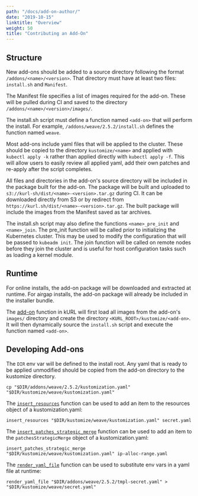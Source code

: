```yaml
---
path: "/docs/add-on-author/"
date: "2019-10-15"
linktitle: "Overview"
weight: 50
title: "Contributing an Add-On"
---
```


## Structure

New add-ons should be added to a source directory following the format `/addons/<name>/<version>`.
That directory must have at least two files: `install.sh` and `Manifest`.

The Manifest file specifies a list of images required for the add-on.
These will be pulled during CI and saved to the directory `/addons/<name>/<version>/images/`.

The install.sh script must define a function named `<add-on>` that will perform the install.
For example, `/addons/weave/2.5.2/install.sh` defines the function named `weave`.

Most add-ons include yaml files that will be applied to the cluster.
These should be copied to the directory `kustomize/<name>` and applied with `kubectl apply -k` rather than applied directly with `kubectl apply -f`.
This will allow users to easily review all applied yaml, add their own patches and re-apply after the script completes.

All files and directories in the add-on's source directory will be included in the package built for the add-on.
The package will be built and uploaded to `s3://kurl-sh/dist/<name>-<version>.tar.gz` during CI.
It can be downloaded directly from S3 or by redirect from `https://kurl.sh/dist/<name>-<version>.tar.gz`.
The built package will include the images from the Manifest saved as tar archives.

The install.sh script may also define the functions `<name>_pre_init` and `<name>_join`.
The pre_init function will be called prior to initializing the Kubernetes cluster.
This may be used to modify the configuration that will be passed to `kubeadm init`.
The join function will be called on remote nodes before they join the cluster and is useful for host configuration tasks such as loading a kernel module.

## Runtime

For online installs, the add-on package will be downloaded and extracted at runtime.
For airgap installs, the add-on package will already be included in the installer bundle.

The [add-on](https://github.com/replicatedhq/kurl/blob/master/scripts/common/addon.sh) function in kURL will first load all images from the add-on's `images/` directory and create the directory `<KURL_ROOT>/kustomize/<add-on>`.
It will then dynamically source the `install.sh` script and execute the function named `<add-on>`.

## Developing Add-ons

The `DIR` env var will be defined to the install root.
Any yaml that is ready to be applied unmodified should be copied from the add-on directory to the kustomize directory.
```
cp "$DIR/addons/weave/2.5.2/kustomization.yaml" "$DIR/kustomize/weave/kustomization.yaml"
```

The [`insert_resources`](https://github.com/replicatedhq/kurl/blob/5e6c9549ad6410df1f385444b83eabaf42a7e244/scripts/common/yaml.sh#L29) function can be used to add an item to the resources object of a kustomization.yaml:
```
insert_resources "$DIR/kustomize/weave/kustomization.yaml" secret.yaml
```

The [`insert_patches_strategic_merge`](https://github.com/replicatedhq/kurl/blob/5e6c9549ad6410df1f385444b83eabaf42a7e244/scripts/common/yaml.sh#L18) function can be used to add an item to the `patchesStrategicMerge` object of a kustomization.yaml:
```
insert_patches_strategic_merge "$DIR/kustomize/weave/kustomization.yaml" ip-alloc-range.yaml
```

The [`render_yaml_file`](https://github.com/replicatedhq/kurl/blob/5e6c9549ad6410df1f385444b83eabaf42a7e244/scripts/common/yaml.sh#L14) function can be used to substitute env vars in a yaml file at runtime:
```
render_yaml_file "$DIR/addons/weave/2.5.2/tmpl-secret.yaml" > "$DIR/kustomize/weave/secret.yaml"
```
